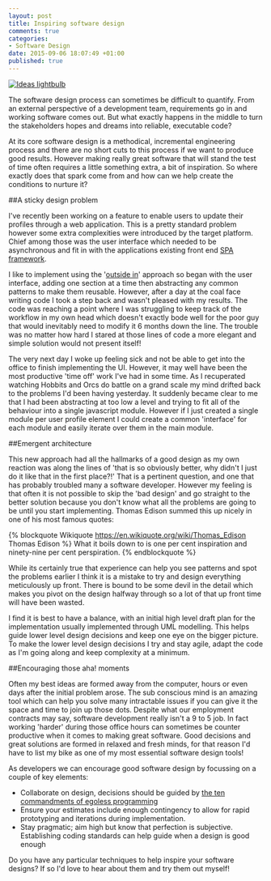 ```yaml
---
layout: post
title: Inspiring software design
comments: true
categories: 
- Software Design
date: 2015-09-06 18:07:49 +01:00
published: true
---
```


[<img src="https://googledrive.com/host/0Bx-8nw9dhAQcN1lWbU1SLW91bEk/idea.jpg" class="alignleft" title="Ideas lightbulb" />](http://www.603copywriting.co.uk/blog-post-ideas/)

The software design process can sometimes be difficult to quantify. From an external perspective of a development team, requirements go in and working software comes out. But what exactly happens in the middle to turn the stakeholders hopes and dreams into reliable, executable code? 

At its core software design is a methodical, incremental engineering process and there are no short cuts to this process if we want to produce good results. However making really great software that will stand the test of time often requires a little something extra, a bit of inspiration. So where exactly does that spark come from and how can we help create the conditions to nurture it?      

##A sticky design problem

I've recently been working on a feature to enable users to update their profiles through a web application. This is a pretty standard problem however some extra complexities were introduced by the target platform. Chief among those was the user interface which needed to be asynchronous and fit in with the applications existing front end [SPA framework](https://en.wikipedia.org/wiki/Single-page_application). 

I like to implement using the '[outside in](http://programmers.stackexchange.com/questions/166409/tdd-outside-in-vs-inside-out)' approach so began with the user interface, adding one section at a time then abstracting any common patterns to make them reusable. However, after a day at the coal face writing code I took a step back and wasn't pleased with my results. The code was reaching a point where I was struggling to keep track of the workflow in my own head which doesn't exactly bode well for the poor guy that would inevitably need to modify it 6 months down the line. The trouble was no matter how hard I stared at those lines of code a more elegant and simple solution would not present itself!

The very next day I woke up feeling sick and not be able to get into the office to finish implementing the UI. However, it may well have been the most productive 'time off' work I've had in some time. As I recuperated watching Hobbits and Orcs do battle on a grand scale my mind drifted back to the problems I'd been having yesterday. It suddenly became clear to me that I had been abstracting at too low a level and trying to fit all of the behaviour into a single javascript module. However if I just created a single module per user profile element I could create a common 'interface' for each module and easily iterate over them in the main module. 

##Emergent architecture 

This new approach had all the hallmarks of a good design as my own reaction was along the lines of 'that is so obviously better, why didn't I just do it like that in the first place?!' That is a pertinent question, and one that has probably troubled many a software developer. However my feeling is that often it is not possible to skip the 'bad design' and go straight to the better solution because you don't know what all the problems are going to be until you start implementing. Thomas Edison summed this up nicely in one of his most famous quotes:

{% blockquote Wikiquote https://en.wikiquote.org/wiki/Thomas_Edison Thomas Edison %}
What it boils down to is one per cent inspiration and ninety-nine per cent perspiration.
{% endblockquote %}

While its certainly true that experience can help you see patterns and spot the problems earlier I think it is a mistake to try and design everything meticulously up front. There is bound to be some devil in the detail which makes you pivot on the design halfway through so a lot of that up front time will have been wasted. 

I find it is best to have a balance, with an initial high level draft plan for the implementation usually implemented through UML modelling. This helps guide lower level design decisions and keep one eye on the bigger picture. To make the lower level design decisions I try and stay agile, adapt the code as I'm going along and keep complexity at a minimum. 

##Encouraging those aha! moments

Often my best ideas are formed away from the computer, hours or even days after the initial problem arose. The sub conscious mind is an amazing tool which can help you solve many intractable issues if you can give it the space and time to join up those dots. Despite what our employment contracts may say, software development really isn't a 9 to 5 job. In fact working 'harder' during those office hours can sometimes be counter productive when it comes to making great software. Good decisions and great solutions are formed in relaxed and fresh minds, for that reason I'd have to list my bike as one of my most essential software design tools!

As developers we can encourage good software design by focussing on a couple of key elements:

- Collaborate on design, decisions should be guided by [the ten commandments of egoless programming](http://blog.codinghorror.com/the-ten-commandments-of-egoless-programming/) 
- Ensure your estimates include enough contingency to allow for rapid prototyping and iterations during implementation.
- Stay pragmatic; aim high but know that perfection is subjective. Establishing coding standards can help guide when a design is good enough 

Do you have any particular techniques to help inspire your software designs? If so I'd love to hear about them and try them out myself!

